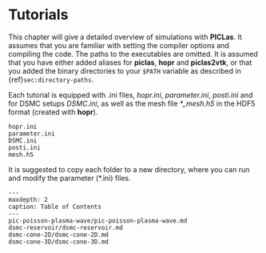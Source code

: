 # Tutorials

This chapter will give a detailed overview of simulations with **PICLas**.
It assumes that you are familiar with setting the compiler options and compiling the code.
The paths to the executables are omitted. It is assumed that you have either added aliases for **piclas**,
**hopr** and **piclas2vtk**, or that you added the binary directories to your `$PATH` variable as
described in {ref}`sec:directory-paths`.

Each tutorial is equipped with .ini files, *hopr.ini*, *parameter.ini*, *posti.ini* and for DSMC setups *DSMC.ini*,
as well as the mesh file *\*\_mesh.h5* in the HDF5 format (created with **hopr**).

    hopr.ini
    parameter.ini
    DSMC.ini
    posti.ini
    mesh.h5

It is suggested to copy each folder to a new directory, where you can run and modify the parameter (*.ini) files.



```{toctree}
---
maxdepth: 2
caption: Table of Contents
---
pic-poisson-plasma-wave/pic-poisson-plasma-wave.md
dsmc-reservoir/dsmc-reservoir.md
dsmc-cone-2D/dsmc-cone-2D.md
dsmc-cone-3D/dsmc-cone-3D.md
```
